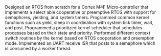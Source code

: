 Designed an RTOS from scratch for a Cortex M4F Micro-controller that implements a select able cooperative or preemptive RTOS with support for semaphores, yielding, and system timers. Programmed common kernel functions such as yield, sleep in coordination with system tick timer, wait, and post. Programmed a prioritized kernel scheduler that schedules processes based on their state and priority. Performed different context switch routines by the kernel based on RTOS cooperation and preemption mode. Implemented an UART receive ISR that posts to a semaphore which is consumed by a worker thread.
